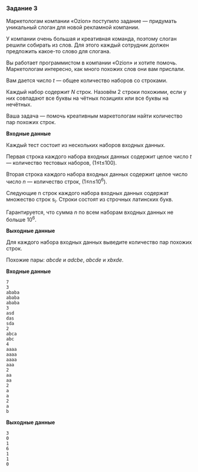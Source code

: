 ### Задание 3

Маркетологам компании «Ozion» поступило задание — придумать уникальный слоган для новой рекламной компании.

У компании очень большая и креативная команда, поэтому слоган решили собирать из слов. Для этого каждый сотрудник должен предложить какое-то слово для слогана.

Вы работает программистом в компании «Ozion» и хотите помочь. Маркетологам интересно, как много похожих слов они вам прислали.

Вам дается число *t* — общее количество наборов со строками.
  
Каждый набор содержит *N* строк. Назовём 2 строки похожими, если у них совпадают все буквы на чётных позициях или все буквы на нечётных.

Ваша задача — помочь креативным маркетологам найти количество пар похожих строк.

**Входные данные**

Каждый тест состоит из нескольких наборов входных данных.

Первая строка каждого набора входных данных содержит целое число *t* — количество тестовых наборов, (1≤t≤100).

Вторая строка каждого набора входных данных содержит целое число число *n* — количество строк, (1≤n≤10<sup>6</sup>).

Следующие n строк каждого набора входных данных содержат множество строк s<sub>i</sub>. Строки состоят из строчных латинских букв.

Гарантируется, что сумма *n* по всем наборам входных данных не больше 10<sup>6</sup>.

**Выходные данные**

Для каждого набора входных данных выведите количество пар похожих строк.

Похожие пары: *abcde* и *adcbe*, *abcde* и *xbxde*.

**Входные данные**
```
7
3
ababa
ababa
ababa
3
asd
das
sda
2
abca
abc
4
aaaa
aaaa
aaaa
aaa
2
aa
aa
2
a
a
2
a
b
```
**Выходные данные**
```
3
0
1
6
1
1
0
```